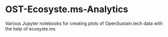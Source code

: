 # OST-Ecosyste.ms-Analytics
Various Jupyter notebooks for creating plots of OpenSustain.tech data with the help of ecosyste.ms



